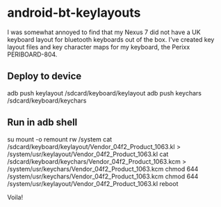 android-bt-keylayouts
=====================

I was somewhat annoyed to find that my Nexus 7 did not have a UK keyboard layout for bluetooth keyboards out of the box.  I've created key layout files and key character maps for my keyboard, the Perixx PERIBOARD-804.

## Deploy to device
adb push keylayout /sdcard/keyboard/keylayout
adb push keychars /sdcard/keyboard/keychars

## Run in adb shell
su
mount -o remount rw /system
cat /sdcard/keyboard/keylayout/Vendor_04f2_Product_1063.kl > /system/usr/keylayout/Vendor_04f2_Product_1063.kl
cat /sdcard/keyboard/keychars/Vendor_04f2_Product_1063.kcm > /system/usr/keychars/Vendor_04f2_Product_1063.kcm
chmod 644 /system/usr/keychars/Vendor_04f2_Product_1063.kcm
chmod 644 /system/usr/keylayout/Vendor_04f2_Product_1063.kl
reboot

Voila!